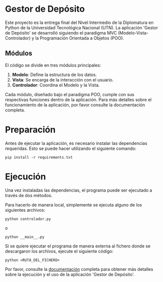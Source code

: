 # Gestor de Depósito

Este proyecto es la entrega final del Nivel Intermedio de la Diplomatura en Python de la Universidad Tecnológica Nacional (UTN). La aplicación 'Gestor de Depósito' se desarrolló siguiendo el paradigma MVC (Modelo-Vista-Controlador) y la Programación Orientada a Objetos (POO).

## Módulos

El código se divide en tres módulos principales:

1. **Modelo**: Define la estructura de los datos.
2. **Vista**: Se encarga de la interacción con el usuario.
3. **Controlador**: Coordina el Modelo y la Vista.

Cada módulo, diseñado bajo el paradigma POO, cumple con sus respectivas funciones dentro de la aplicación. Para más detalles sobre el funcionamiento de la aplicación, por favor consulte la documentación completa.

# Preparación

Antes de ejecutar la aplicación, es necesario instalar las dependencias requeridas. Esto se puede hacer utilizando el siguiente comando:

`pip install -r requirements.txt`

# Ejecución

Una vez instaladas las dependencias, el programa puede ser ejecutado a través de dos métodos.

Para hacerlo de manera local, simplemente se ejecuta alguno de los siguientes archivos:

`python controlador.py`

o

`python __main__.py`

Si se quiere ejecutar el programa de manera externa al fichero donde se descargaron los
archivos, ejecute el siguiente código:

`python <RUTA_DEL_FICHERO>`

Por favor, consulte la [documentación](https://zapatajuani.github.io/gestor_de_deposito_docs/) completa para obtener más detalles sobre la ejecución y el uso de la aplicación 'Gestor de Depósito'.
